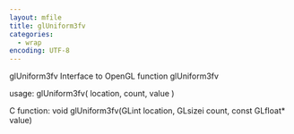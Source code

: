 ```yaml
---
layout: mfile
title: glUniform3fv
categories:
  - wrap
encoding: UTF-8
---
```


glUniform3fv  Interface to OpenGL function glUniform3fv

usage:  glUniform3fv( location, count, value )

C function:  void glUniform3fv(GLint location, GLsizei count, const GLfloat\* value)